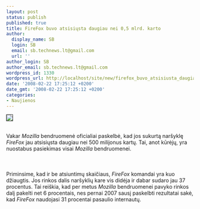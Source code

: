 ```yaml
---
layout: post
status: publish
published: true
title: FireFox buvo atsisiųsta daugiau nei 0,5 mlrd. karto
author:
  display_name: SB
  login: SB
  email: sb.technews.lt@gmail.com
  url: ''
author_login: SB
author_email: sb.technews.lt@gmail.com
wordpress_id: 1330
wordpress_url: http://localhost/site/new/firefox_buvo_atsisiusta_daugiau_nei_0_5_mlrd_karto/
date: '2008-02-22 17:25:12 +0200'
date_gmt: '2008-02-22 17:25:12 +0200'
categories:
- Naujienos
---
```

<div class="imgright"><img src="http://tbn0.google.com/images?q=tbn:7pqSWMKgmdgmuM:http://www.multimediamotion.com/images/logos/firefox.gif" border="1"></div>
<p><br>Vakar <i>Mozilla</i> bendruomenė oficialiai paskelbė, kad jos sukurtą naršyklę <i>FireFox</i> jau atsisiųsta daugiau nei 500 milijonus kartų. Tai, anot kūrėjų, yra nuostabus pasiekimas visai <i>Mozilla</i> bendruomenei.<br />
<br><br />
<br>Priminsime, kad ir be atsiuntimų skaičiaus, <i>FireFox</i> komandai yra kuo džiaugtis. Jos rinkos dalis naršyklių kare vis didėja ir dabar sudaro jau 37 procentus. Tai reiškia, kad per metus <i>Mozilla</i> bendruomenei pavyko rinkos dalį pakelti net 6 procentais, nes pernai 2007 sausį paskelbti rezultatai sakė, kad <i>FireFox</i> naudojasi 31 procentai pasaulio internautų.<br />
<br></p>
